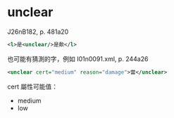# unclear

J26nB182, p. 481a20

```xml
<l>是<unclear/>是歕</l>
```

也可能有猜測的字，例如 I01n0091.xml, p. 244a26

```xml
<unclear cert="medium" reason="damage">當</unclear>
```

cert 屬性可能值：

* medium
* low
